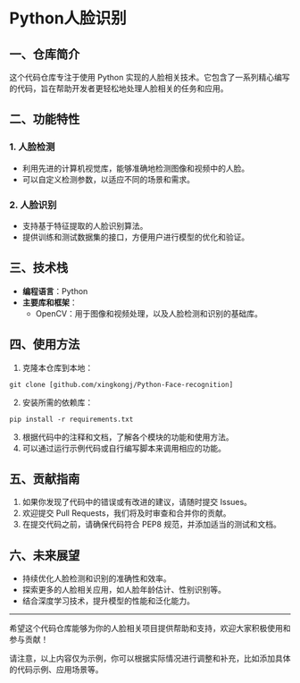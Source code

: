 # Python人脸识别

## 一、仓库简介
这个代码仓库专注于使用 Python 实现的人脸相关技术。它包含了一系列精心编写的代码，旨在帮助开发者更轻松地处理人脸相关的任务和应用。

## 二、功能特性

### 1. 人脸检测
- 利用先进的计算机视觉库，能够准确地检测图像和视频中的人脸。
- 可以自定义检测参数，以适应不同的场景和需求。

### 2. 人脸识别
- 支持基于特征提取的人脸识别算法。
- 提供训练和测试数据集的接口，方便用户进行模型的优化和验证。

## 三、技术栈
- **编程语言**：Python
- **主要库和框架**：
    - OpenCV：用于图像和视频处理，以及人脸检测和识别的基础库。
## 四、使用方法
1. 克隆本仓库到本地：
```
git clone [github.com/xingkongj/Python-Face-recognition]
```
2. 安装所需的依赖库：
```
pip install -r requirements.txt
```
3. 根据代码中的注释和文档，了解各个模块的功能和使用方法。
4. 可以通过运行示例代码或自行编写脚本来调用相应的功能。

## 五、贡献指南
1. 如果你发现了代码中的错误或有改进的建议，请随时提交 Issues。
2. 欢迎提交 Pull Requests，我们将及时审查和合并你的贡献。
3. 在提交代码之前，请确保代码符合 PEP8 规范，并添加适当的测试和文档。

## 六、未来展望
- 持续优化人脸检测和识别的准确性和效率。
- 探索更多的人脸相关应用，如人脸年龄估计、性别识别等。
- 结合深度学习技术，提升模型的性能和泛化能力。

---

希望这个代码仓库能够为你的人脸相关项目提供帮助和支持，欢迎大家积极使用和参与贡献！

请注意，以上内容仅为示例，你可以根据实际情况进行调整和补充，比如添加具体的代码示例、应用场景等。
